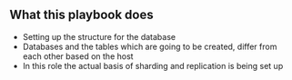 ## What this playbook does
* Setting up the structure for the database
* Databases and the tables which are going to be created, differ from each other based on the host
* In this role the actual basis of sharding and replication is being set up


